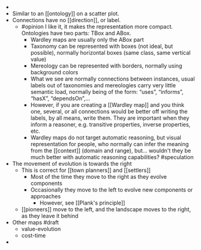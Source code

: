 -
- Similar to an [[ontology]] on a scatter plot.
- Connections have no [[direction]], or label.
	- #opinion I like it, it makes the representation more compact. Ontologies have two parts: TBox and ABox.
	  * Wardley maps are usually only the ABox part
	  * Taxonomy can be represented with boxes (not ideal, but possible), normally horizontal boxes (same class, same vertical value)
	  * Mereology can be represented with borders, normally using background colors
	  * What we see are normally connections between instances, usual labels out of taxonomies and mereologies carry very little semantic load, normally being of the form: “uses”, “informs”, “hasX”, “dependsOn”,…
	  * However, if you are creating a [[Wardley map]] and you think one, several, or all connections would be better off writing the labels, by all means, write them. They are important when they inform a reasoner, e.g. transitive properties, inverse properties, etc.
	  * Wardley maps do not target automatic reasoning, but visual representation for people, who normally can infer the meaning from the [[context]] (domain and range), but… wouldn't they be much better with automatic reasoning capabilities? #speculation
- The movement of evolution is towards the right
	- This is correct for [[town planners]] and [[settlers]]
		- Most of the time they move to the right as they evolve components
		- Occasionally they move to the left to evolve new components or approaches
			- However, see [[Plank's principle]]
	- [[pioneers]] move to the left, and the landscape moves to the right, as they leave it behind
- Other maps #draft 
  * value-evolution
  * cost-time
-